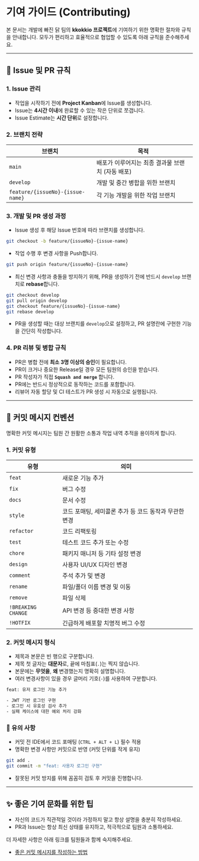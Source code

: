 # 기여 가이드 (Contributing)

본 문서는 개발에 빠진 닭 팀의 **kkokkio 프로젝트**에 기여하기 위한 명확한 절차와 규칙을 안내합니다. 모두가 편리하고 효율적으로 협업할 수 있도록 아래 규칙을 준수해주세요.

---

## 📌 Issue 및 PR 규칙

### 1. Issue 관리

- 작업을 시작하기 전에 **Project Kanban**에 Issue를 생성합니다.
- Issue는 **4시간 이내**에 완료할 수 있는 작은 단위로 쪼갭니다.
- Issue Estimate는 **시간 단위**로 설정합니다.

### 2. 브랜치 전략

| 브랜치                           | 목적                                             |
| -------------------------------- | ------------------------------------------------ |
| `main`                           | 배포가 이루어지는 최종 결과물 브랜치 (자동 배포) |
| `develop`                        | 개발 및 중간 병합을 위한 브랜치                  |
| `feature/{issueNo}-{issue-name}` | 각 기능 개발을 위한 작업 브랜치                  |

### 3. 개발 및 PR 생성 과정

- Issue 생성 후 해당 Issue 번호에 따라 브랜치를 생성합니다.

```bash
git checkout -b feature/{issueNo}-{issue-name}
```

- 작업 수행 후 변경 사항을 Push합니다.

```bash
git push origin feature/{issueNo}-{issue-name}
```

- 최신 변경 사항과 충돌을 방지하기 위해, PR을 생성하기 전에 반드시 `develop` 브랜치로 **rebase**합니다.

```bash
git checkout develop
git pull origin develop
git checkout feature/{issueNo}-{issue-name}
git rebase develop
```

- PR을 생성할 때는 대상 브랜치를 `develop`으로 설정하고, PR 설명란에 구현한 기능을 간단히 작성합니다.

### 4. PR 리뷰 및 병합 규칙

- PR은 병합 전에 **최소 3명 이상의 승인**이 필요합니다.
- PR이 크거나 중요한 Release일 경우 모든 팀원의 승인을 받습니다.
- PR 작성자가 직접 **`Squash and merge`** 합니다.
- PR에는 반드시 정상적으로 동작하는 코드를 포함합니다.
- 리뷰어 자동 할당 및 CI 테스트가 PR 생성 시 자동으로 실행됩니다.

---

## 📝 커밋 메시지 컨벤션

명확한 커밋 메시지는 팀원 간 원활한 소통과 작업 내역 추적을 용이하게 합니다.

### 1. 커밋 유형

| 유형               | 의미                                                  |
| ------------------ | ----------------------------------------------------- |
| `feat`             | 새로운 기능 추가                                      |
| `fix`              | 버그 수정                                             |
| `docs`             | 문서 수정                                             |
| `style`            | 코드 포매팅, 세미콜론 추가 등 코드 동작과 무관한 변경 |
| `refactor`         | 코드 리팩토링                                         |
| `test`             | 테스트 코드 추가 또는 수정                            |
| `chore`            | 패키지 매니저 등 기타 설정 변경                       |
| `design`           | 사용자 UI/UX 디자인 변경                              |
| `comment`          | 주석 추가 및 변경                                     |
| `rename`           | 파일/폴더 이름 변경 및 이동                           |
| `remove`           | 파일 삭제                                             |
| `!BREAKING CHANGE` | API 변경 등 중대한 변경 사항                          |
| `!HOTFIX`          | 긴급하게 배포할 치명적 버그 수정                      |

### 2. 커밋 메시지 형식

- 제목과 본문은 빈 행으로 구분합니다.
- 제목 첫 글자는 **대문자**로, 끝에 마침표(`.`)는 찍지 않습니다.
- 본문에는 **무엇을**, **왜** 변경했는지 명확히 설명합니다.
- 여러 변경사항이 있을 경우 글머리 기호(`-`)를 사용하여 구분합니다.

```bash
feat: 유저 로그인 기능 추가

- JWT 기반 로그인 구현
- 로그인 시 유효성 검사 추가
- 실패 케이스에 대한 예외 처리 강화
```

### 🚨 유의 사항

- 커밋 전 IDE에서 코드 포매팅 (`CTRL + ALT + L`) 필수 적용
- 명확한 변경 사항만 커밋으로 반영 (커밋 단위를 작게 유지)

```bash
git add .
git commit -m "feat: 사용자 로그인 구현"
```

- 잘못된 커밋 방지를 위해 꼼꼼히 검토 후 커밋을 진행합니다.

---

## ✨ 좋은 기여 문화를 위한 팁

- 자신의 코드가 직관적일 것이라 가정하지 말고 항상 설명을 충분히 작성하세요.
- PR과 Issue는 항상 최신 상태를 유지하고, 적극적으로 팀원과 소통하세요.

더 자세한 사항은 아래 링크를 팀원들과 함께 숙지해주세요.

- [좋은 커밋 메시지를 작성하는 방법](https://gggimmin-development-technology.tistory.com/18)
